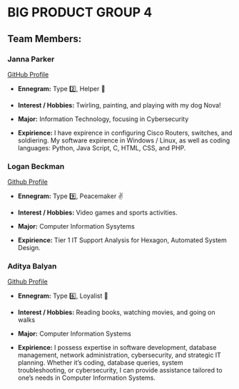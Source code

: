 # BIG PRODUCT GROUP 4
## Team Members:

### Janna Parker 
[GitHub Profile](https://github.com/jparker13)  
- **Ennegram:** Type 2️⃣, Helper 🙂
* **Interest / Hobbies:** Twirling, painting, and playing with my dog Nova!
+ **Major:** Information Technology, focusing in Cybersecurity
- **Expirience:** I have expirence in configuring Cisco Routers, switches, and soldiering. My software expirence in Windows / Linux, as well as coding languages: Python, Java Script, C, HTML, CSS, and PHP.

### Logan Beckman
[Github Profile](https://github.com/LoganBeckman21)
- **Ennegram:** Type 9️⃣, Peacemaker :v: 
* **Interest / Hobbies:** Video games and sports activities.
+ **Major:** Computer Information Sysytems
- **Expirience:** Tier 1 IT Support Analysis for Hexagon, Automated System Design.

### Aditya Balyan
[Github Profile](https://github.com/adityaNYC)
- **Ennegram:** Type 6️⃣, Loyalist 🤝
* **Interest / Hobbies:**  Reading books, watching movies, and going on walks
+ **Major:** Computer Information Systems
- **Expirience:** I possess expertise in software development, database management, network administration, cybersecurity, and strategic IT planning. Whether it’s coding, database queries, system troubleshooting, or cybersecurity, I can provide assistance tailored to one’s needs in Computer Information Systems.




